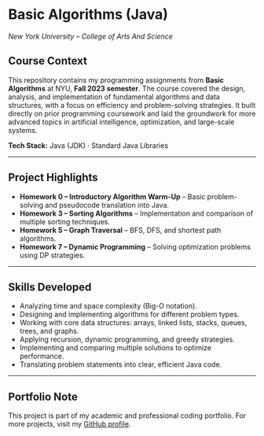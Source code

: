 # Basic Algorithms (Java)

*New York University – College of Arts And Science*

## Course Context

This repository contains my programming assignments from **Basic Algorithms** at NYU, **Fall 2023 semester**.
The course covered the design, analysis, and implementation of fundamental algorithms and data structures, with a focus on efficiency and problem-solving strategies.
It built directly on prior programming coursework and laid the groundwork for more advanced topics in artificial intelligence, optimization, and large-scale systems.

**Tech Stack:** Java (JDK) · Standard Java Libraries

---

## Project Highlights

* **Homework 0 – Introductory Algorithm Warm-Up** – Basic problem-solving and pseudocode translation into Java.
* **Homework 3 – Sorting Algorithms** – Implementation and comparison of multiple sorting techniques.
* **Homework 5 – Graph Traversal** – BFS, DFS, and shortest path algorithms.
* **Homework 7 – Dynamic Programming** – Solving optimization problems using DP strategies.
  
---

## Skills Developed

* Analyzing time and space complexity (Big-O notation).
* Designing and implementing algorithms for different problem types.
* Working with core data structures: arrays, linked lists, stacks, queues, trees, and graphs.
* Applying recursion, dynamic programming, and greedy strategies.
* Implementing and comparing multiple solutions to optimize performance.
* Translating problem statements into clear, efficient Java code.

---

## Portfolio Note

This project is part of my academic and professional coding portfolio.
For more projects, visit my [GitHub profile](https://github.com/brynja-schultz).
